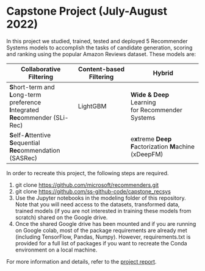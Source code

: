 # Capstone Project (July-August 2022)

In this project we studied, trained, tested and deployed 5 Recommender Systems models to accomplish the tasks of candidate generation, scoring and ranking using the popular Amazon Reviews dataset. These models are:

| Collaborative Filtering  | Content-based Filtering | Hybrid   
| ------------------------ | ----------------------- | --------    |
| **S**hort-term and **L**ong-term<br>preference **I**ntegrated<br>**Rec**ommender (SLi-Rec) | LightGBM | **Wide & Deep** Learning<br>for Recommender<br>Systems |
| **S**elf-**A**ttentive **S**equential<br>**Rec**ommendation (SASRec) | | e**x**treme **Deep**<br>**F**actorization **M**achine (xDeepFM) |

In order to recreate this project, the following steps are required.
1. git clone https://github.com/microsoft/recommenders.git
2. git clone https://github.com/ss-github-code/capstone_recsys
3. Use the Jupyter notebooks in the modeling folder of this repository. Note that you will need access to the datasets, transformed data, trained models (if you are not interested in training these models from scratch) shared on the Google drive.
4. Once the shared Google drive has been mounted and if you are running on Google colab, most of the package requirements are already met (including TensorFlow, Pandas, Numpy). However, requirements.txt is provided for a full list of packages if you want to recreate the Conda environment on a local machine.

For more information and details, refer to the [project report](https://github.com/ss-github-code/capstone_recsys/tree/main/report).
